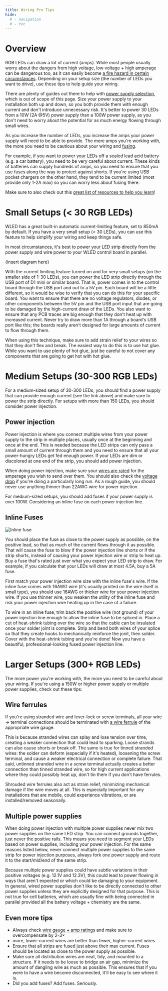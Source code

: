 ```yaml
---
title: Wiring Pro Tips
hide:
  # - navigation
  # - toc
---
```


# Overview

RGB LEDs can draw a lot of current (amps). While most people usually worry about the dangers from high voltage, low voltage + high amperage can be dangerous too, as it can easily become [a fire hazard in certain circumstances](https://youtu.be/nWC0PkHB8O4). Depending on your setup size (the number of LEDs you want to drive), use these tips to help guide your wiring.

There are plenty of guides out there to help with [power supply selection](https://quinled.info/2018/10/03/power-supply-selection/), which is out of scope of this page. Size your power supply to your installation both up and down, so you both provide them with enough current and don't introduce unnecessary risk. It's better to power 30 LEDs from a 10W (2A @5V) power supply than a 100W power supply, as you don't need to worry about the potential for as much energy flowing through small wires.

As you increase the number of LEDs, you increase the amps your power supply will need to be able to provide. The more amps you're working with, the more you need to be cautious about your wiring and [fusing](https://quinled.info/2019/02/18/use-fuses-for-increased-safety/).

For example, if you want to power your LEDs off a sealed lead acid battery (e.g. a car battery), you need to be very careful about current. These kinds of batteries can supply hundreds of amps, so you need to ensure that you use fuses along the way to protect against shorts. If you're using USB pocket chargers on the other hand, they tend to be current limited (most provide only 1-2A max) so you can worry less about fusing there.

Make sure to also check out this [great list of resources to help you learn](https://github.com/Aircoookie/WLED/wiki/Learning-the-ropes)!

# Small Setups (< 30 RGB LEDs)

WLED has a great built-in automatic current-limiting feature, set to 850mA by default. If you have a very small setup (< 30 LEDs), you can use this feature to help simplify your wiring and keep things safe.

In most circumstances, it's best to power your LED strip directly from the power supply and wire power to your WLED control board in parallel.

{insert diagram here}

With the current limiting feature turned on and for very small setups (on the smaller side of 1-30 LEDs), you can power the LED strip directly through the USB port of D1 mini or similar board. That is, power comes in to the control board through the USB port and out to a 5V pin. Each board will be a little different, so it would be wise to verify that you can do this for your specific board. You want to ensure that there are no voltage regulators, diodes, or other components between the 5V pin and the USB port input that are going to be damaged by the high-current draw of the LEDs. You also want to ensure that any PCB traces are big enough that they don't heat up with increased current. Never try to draw more than 1A through a board's USB port like this; the boards really aren't designed for large amounts of current to flow through them.

When using this technique, make sure to add strain relief to your wires so that they don't flex and break. The easiest way to do this is to use hot glue. While you want to use plenty of hot glue, just be careful to not cover any components that are going to get hot with hot glue.

# Medium Setups (30-300 RGB LEDs)

For a medium-sized setup of 30-300 LEDs, you should find a power supply that can provide enough current (see the link above) and make sure to power the strip directly. For setups with more than 150 LEDs, you should consider power injection.

## Power injection

Power injection is where you connect multiple wires from your power supply to the strip in multiple places, usually once at the beginning and once at the end. This is needed because the LED strips can only pass a small amount of current through them and you need to ensure that all your power-hungry LEDs get fed enough power. If your LEDs are dim or discolored at one end of the strip, you should add power injection.

When doing power injection, make sure your [wires are rated](https://www.powerstream.com/Wire_Size.htm) for the amperage you wish to send over them. You should also check the [voltage drop](https://www.calculator.net/voltage-drop-calculator.html) if you're doing a particularly long run. As a rough guide, you should never use anything thinner than 22AWG wire for power injection.

For medium-sized setups, you should add fuses if your power supply is over 100W. Considering an inline fuse on each power injection line.

## Inline Fuses

![Inline fuse](https://images-na.ssl-images-amazon.com/images/I/61Pe89yvIRL._AC_SL1000_.jpg)

You should place the fuse as close to the power supply as possible, on the positive lead, so that as much of the current flows through it as possible. That will cause the fuse to blow if the power injection line shorts or if the strip shorts, instead of causing your power injection wire or strip to heat up. Buy a fuse that's rated just over what you expect your LED strip to draw. For example, if you calculate that your LEDs will draw at most 4.5A, buy a 5A fuse.

First match your power injection wire size with the inline fuse's wire. If the inline fuse comes with 16AWG wire (it's usually printed on the wire itself in small type), you should use 16AWG or thicker wire for your power injection wire. If you use thinner wire, you weaken the utility of the inline fuse and risk your power injection wire heating up in the case of a failure.

To wire in an inline fuse, trim back the positive wire (not ground) of your power injection line enough to allow the inline fuse to be spliced in. Place a cut of heat-shrink tubing over the wire so that the cable can be insulated once your solder joint is complete. Strip and bend both wires of your splice so that they create hooks to mechanically reinforce the joint, then solder. Cover with the heat-shrink tubing and you're done! Now you have a beautiful, professional-looking fused power injection line.

# Larger Setups (300+ RGB LEDs)

The more power you're working with, the more you need to be careful about your wiring. If you're using a 150W or higher power supply or multiple power supplies, check out these tips:

## Wire ferrules

If you're using stranded wire and lever-lock or screw terminals, all your wire → terminal connections should be terminated with [a wire ferrule](https://blog.delcity.net/what-is-a-wire-ferrule/) of the appropriate wire gauge.

This is because stranded wires can splay and lose tension over time, creating a weaker connection that could lead to sparking. Loose strands can also cause shorts or break off. The same is true for tinned stranded wires: the solder can deform (especially if it's heated), loosening the screw terminal, and cause a weaker electrical connection or complete failure. That said, untinned stranded wire in a screw terminal actually creates a better connection than tinned stranded wire, so for high current applications where they could possibly heat up, don't tin them if you don't have ferrules.

Shrouded wire ferrules also act as strain relief, minimizing mechanical damage if the wire moves at all. This is especially important for any installations that are mobile, could experience vibrations, or are installed/removed seasonally.

## Multiple power supplies

When doing power injection with multiple power supplies never mix two power supplies on the same LED strip. You can connect grounds together, just never the positive rails. This means you need to segment your LEDs based on power supplies, including your power injection. For the same reasons listed below, never connect multiple power supplies to the same strip for power injection purposes, always fork one power supply and route it to the start/mid/end of the same strip.

Because multiple power supplies could have subtle variations in their positive voltages (e.g. 12.1V and 12.3V), this could lead to power flowing in ways that aren't expected or which could be damaging to your equipment. In general, wired power supplies don't like to be directly connected to other power supplies unless they are explicitly designed for that purpose. This is not true for cell batteries, which are usually fine with being connected in parallel provided all the battery voltage + chemistry are the same.

## Even more tips

  * Always check [wire gauge + amp ratings](https://www.powerstream.com/Wire_Size.htm) and make sure to overcompensate by 2-3×
  * more, lower-current wires are better than fewer, higher-current wires
  * Ensure that all strips are fused just above their max current. Fuses should be located as close to the power supply as possible.
  * Make sure all distribution wires are neat, tidy, and mounted to a structure. If it needs to be loose to bridge an air gap, minimize the amount of dangling wire as much as possible. This ensures that if you were to have a wire become disconnected, it'll be easy to see where it is.
  * Did you add fuses? Add fuses. Seriously.